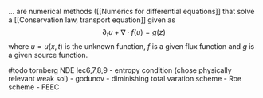 
... are numerical methods ([[Numerics for differential equations]] that solve a [[Conservation law, transport equation]] given as
$$\partial_t u + \nabla \cdot f(u) = g(z)$$
where $u=u(x,t)$ is the unknown function, $f$ is a given flux function and $g$ is a given source function. 


#todo tornberg NDE lec6,7,8,9 
	- entropy condition (chose physically relevant weak sol)
	- godunov
	- diminishing total varation scheme
	- Roe scheme
	- FEEC

